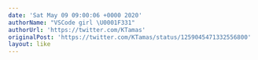 ```yaml
---
date: 'Sat May 09 09:00:06 +0000 2020'
authorName: "VSCode girl \U0001F331"
authorUrl: 'https://twitter.com/KTamas'
originalPost: 'https://twitter.com/KTamas/status/1259045471332556800'
layout: like
---
```

